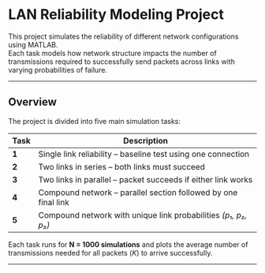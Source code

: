# LAN Reliability Modeling Project

This project simulates the reliability of different network configurations using MATLAB.  
Each task models how network structure impacts the number of transmissions required to successfully send packets across links with varying probabilities of failure.

---

## Overview

The project is divided into five main simulation tasks:

| Task | Description |
|------|--------------|
| **1** | Single link reliability – baseline test using one connection |
| **2** | Two links in series – both links must succeed |
| **3** | Two links in parallel – packet succeeds if either link works |
| **4** | Compound network – parallel section followed by one final link |
| **5** | Compound network with unique link probabilities *(p₁, p₂, p₃)* |

Each task runs for **N = 1000 simulations** and plots the average number of transmissions needed for all packets (*K*) to arrive successfully.

---


